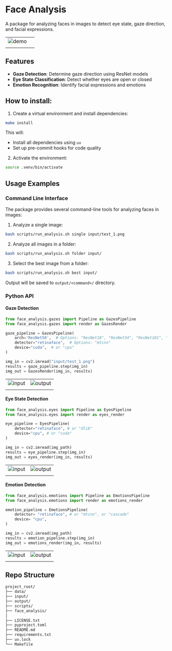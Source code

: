 # Face Analysis

A package for analyzing faces in images to detect eye state, gaze direction, and facial expressions.

|   |   |
|-------------|--------------|
| ![demo](./data/demo.png) |
|   |   |

## Features

- **Gaze Detection**: Determine gaze direction using ResNet models
- **Eye State Classification**: Detect whether eyes are open or closed
- **Emotion Recognition**: Identify facial expressions and emotions


## How to install:

1. Create a virtual environment and install dependencies:

```sh
make install
```

This will:
- Install all dependencies using `uv`
- Set up pre-commit hooks for code quality

2. Activate the environment:

```sh
source .venv/bin/activate
```

## Usage Examples

### Command Line Interface

The package provides several command-line tools for analyzing faces in images:

1. Analyze a single image:
```sh
bash scripts/run_analysis.sh single input/test_1.png
```

2. Analyze all images in a folder:
```sh
bash scripts/run_analysis.sh folder input/
```

3. Select the best image from a folder:
```sh
bash scripts/run_analysis.sh best input/
```

Output will be saved to `output/<command>/` directory.

### Python API

#### Gaze Detection

```python
from face_analysis.gazes import Pipeline as GazesPipeline
from face_analysis.gazes import render as GazesRender

gaze_pipeline = GazesPipeline(
    arch='ResNet50',  # Options: "ResNet18", "ResNet34", "ResNet101", "ResNet152"
    detector="retinaface",  # Options: "mtcnn"
    device="cuda",  # or "cpu"
)

img_in = cv2.imread("input/test_1.png")
results = gaze_pipeline.step(img_in)
img_out = GazesRender(img_in, results)
```

|   |   |
|-------------|--------------|
| ![input](./input/test_2.jpg) | ![output](./output/annotated/test_2_gazes.png) |
|   |   |

#### Eye State Detection

```python
from face_analysis.eyes import Pipeline as EyesPipeline
from face_analysis.eyes import render as eyes_render

eye_pipeline = EyesPipeline(
    detector="retinaface", # or "dlib"
    device="cpu", # or "cuda"
)

img_in = cv2.imread(img_path)
results = eye_pipeline.step(img_in)
img_out = eyes_render(img_in, results)
```

|   |   |
|-------------|--------------|
| ![input](./input/test_2.jpg) | ![output](./output/annotated/test_2_eyes.png) |
|   |   |

#### Emotion Detection

```python
from face_analysis.emotions import Pipeline as EmotionsPipeline
from face_analysis.emotions import render as emotions_render

emotion_pipeline = EmotionsPipeline(
    detector= "retinaface", # or "mtcnn", or "cascade"
    device= "cpu",
)

img_in = cv2.imread(img_path)
results = emotion_pipeline.step(img_in)
img_out = emotions_render(img_in, results)
```

|   |   |
|-------------|--------------|
| ![input](./input/test_2.jpg) | ![output](./output/annotated/test_2_emotions.png) |
|   |   |


## Repo Structure

```sh
project_root/
├── data/       
├── input/
├── output/
├── scripts/
├── face_analysis/                 
│
├── LICENSE.txt
├── pyproject.toml
├── README.md
├── requirements.txt
├── uv.lock
└── Makefile
```